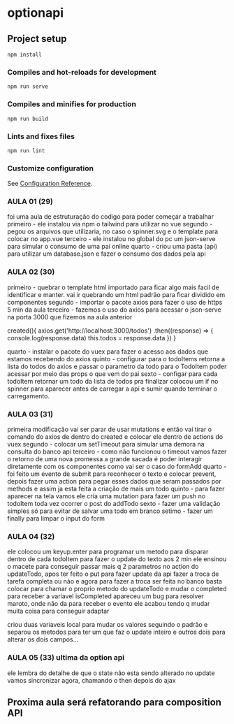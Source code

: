 # optionapi

## Project setup
```
npm install
```

### Compiles and hot-reloads for development
```
npm run serve
```

### Compiles and minifies for production
```
npm run build
```

### Lints and fixes files
```
npm run lint
```

### Customize configuration
See [Configuration Reference](https://cli.vuejs.org/config/).


### AULA 01 (29)

foi uma aula de estruturação do codigo para poder começar a trabalhar
primeiro - ele instalou via npm o tailwind para utilizar no vue
segundo -  pegou os arquivos que utilizaria, no caso o spinner.svg e o template para colocar no app.vue
terceiro - ele instalou no global do pc um json-serve para simular o consumo de uma pai online
quarto - criou uma pasta (api) para utilizar um database.json e fazer o consumo dos dados pela api

### AULA 02 (30)

primeiro - quebrar o template html importado para ficar algo mais facil de identificar e manter.
vai ir quebrando um html padrão para ficar dividido em componentes 
segundo - importar o pacote axios para fazer o uso de https 5 min da aula
terceiro - fazemos o uso do axios para acessar o json-serve na porta 3000 que fizemos na aula anterior

created(){
      axios.get('http://localhost:3000/todos')
      .then((response) => {
            console.log(response.data)
            this.todos = response.data
      })
  }

quarto - instalar o pacote do vuex para fazer o acesso aos dados que estamos recebendo do axios
quinto - configurar para o todoItems retorna a lista do todos do axios e passar o parametro da todo para o TodoItem poder acessar por meio das props o que vem do pai
sexto - configar para cada todoItem retornar um todo da lista de todos
pra finalizar colocou um if no spinner para aparecer antes de carregar a api e sumir quando terminar o carregamento.


### AULA 03 (31)

primeira modificação vai ser parar de usar mutations e então vai tirar o comando do axios de dentro do created e colocar ele dentro de actions do vuex
segundo - colocar um setTimeout para simular uma demora na consulta do banco api
terceiro - como não funcionou o timeout vamos fazer o retorno de uma nova promessa
a grande sacada é poder interagir diretamente com os componentes como vai ser o caso do formAdd
quarto - foi feito um evento de submit para reconhecer o texto e colocar prevent, depois fazer uma action para pegar esses dados  que seram passados por methods e assim ja esta feita a criação de mais um todo
quinto - para fazer aparecer na tela vamos ele cria uma mutation para fazer um push no todoItem toda vez ocorrer o post do addTodo
sexto - fazer uma validação simples só para evitar de salvar uma todo em branco
setimo - fazer um finally para limpar o input do form 


### AULA 04 (32)

ele colocou um keyup.enter para programar um metodo para disparar dentro de cada todoItem para fazer o update do texto
aos 2 min ele ensinou o macete para conseguir passar mais q 2 parametros no action do updateTodo, apos ter feito o put para fazer update da api
fazer a troca de tarefa completa ou não
e agora para fazer a troca ser feita no banco basta colocar para chamar o proprio metodo do updateTodo e mudar o completed para receber a variavel isCompleted
apareceu um bug para resolver maroto, onde não da para receber o evento
ele acabou tendo q mudar muita coisa para conseguir adaptar 

criou duas variaveis local para mudar os valores seguindo o padrão
e separou os metodos para ter um que faz o update inteiro e outros dois para alterar os dois campos...


### AULA 05 (33) ultima da option api
ele lembra do detalhe de que o state não esta sendo alterado no update
vamos sincronizar agora, chamando o then depois do ajax

## Proxima aula será refatorando para composition API

